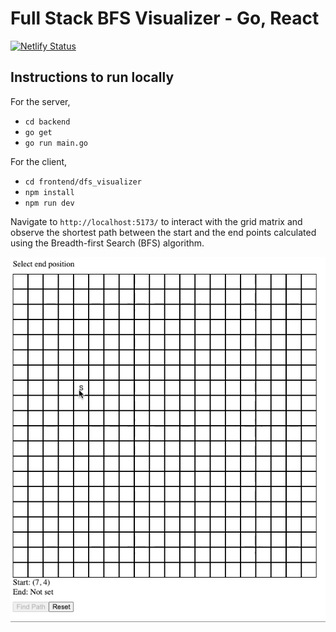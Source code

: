 # Full Stack BFS Visualizer - Go, React

[![Netlify Status](https://api.netlify.com/api/v1/badges/30edb134-a713-45e0-9bb8-8b55c93cbb79/deploy-status)](https://app.netlify.com/sites/bfsvis/deploys)

## Instructions to run locally

For the server,

- `cd backend`
- `go get`
- `go run main.go`

For the client,

- `cd frontend/dfs_visualizer`
- `npm install`
- `npm run dev`

Navigate to `http://localhost:5173/` to interact with the grid matrix and observe the shortest path between the start and the end points calculated using the Breadth-first Search (BFS) algorithm.

!["BFS Visualizer demo GIF"](bfs-demo.gif)
